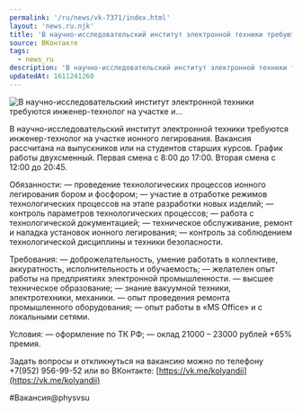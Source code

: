 ```yaml
---
permalink: '/ru/news/vk-7371/index.html'
layout: 'news.ru.njk'
title: 'В научно-исследовательский институт электронной техники требуются инженер-технолог на участке и…'
source: ВКонтакте
tags:
  - news_ru
description: 'В научно-исследовательский институт электронной техники требуются инженер-технолог на участке и…'
updatedAt: 1611241260
---
```

![В научно-исследовательский институт электронной техники требуются инженер-технолог на участке и…](https://sun9-28.userapi.com/impg/4OLo-8mTNfoaYaVB-ysMiemJNXXbJ4gEf4DtkA/Stf-VdWDT6Y.jpg?size=1280x920&quality=96&proxy=1&sign=bedd202cee94d5d3bd4dcd2f0c882c02&c_uniq_tag=ABpmpizRThoiltZkPJr8pKlPdgKrhwtwPttnqMejWBo&type=album)

В научно-исследовательский институт электронной техники требуются инженер-технолог на участке ионного легирования. Вакансия рассчитана на выпускников или на студентов старших курсов. График работы двухсменный. Первая смена с 8:00 до 17:00. Вторая смена с 12:00 до 20:45.

Обязанности:
— проведение технологических процессов ионного легирования бором и фосфором;
— участие в отработке режимов технологических процессов на этапе разработки новых изделий;
— контроль параметров технологических процессов;
— работа с технологической документацией;
— техническое обслуживание, ремонт и наладка установок ионного легирования;
— контроль за соблюдением технологической дисциплины и техники безопасности.

Требования:
— доброжелательность, умение работать в коллективе, аккуратность, исполнительность и обучаемость;
— желателен опыт работы на предприятиях электронной промышленности.
— высшее техническое образование;
— знание вакуумной техники, электротехники, механики.
— опыт проведения ремонта промышленного оборудования;
— опыт работы в «MS Office» и с локальными сетями.

Условия:
— оформление по ТК РФ;
— оклад 21000 – 23000 рублей +65% премия.

Задать вопросы и откликнуться на вакансию можно по телефону +7(952) 956-99-52 или во ВКонтакте: [https://vk.me/kolyandii](https://vk.me/kolyandii)

#Вакансия@physvsu

